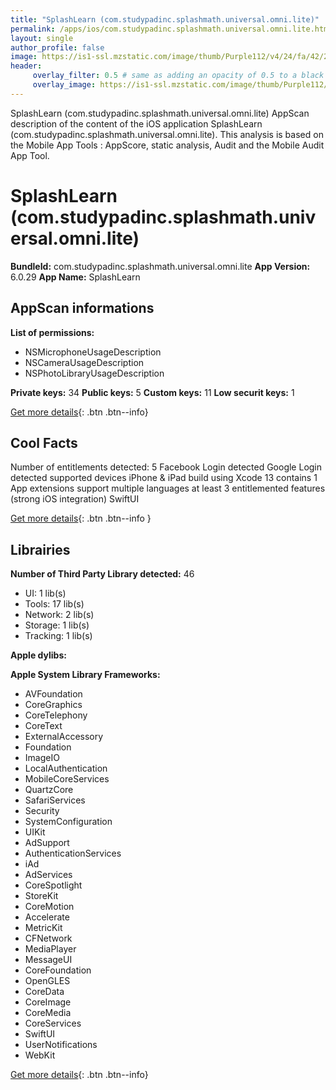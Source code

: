 ```yaml
---
title: "SplashLearn (com.studypadinc.splashmath.universal.omni.lite)"
permalink: /apps/ios/com.studypadinc.splashmath.universal.omni.lite.html
layout: single
author_profile: false
image: https://is1-ssl.mzstatic.com/image/thumb/Purple112/v4/24/fa/42/24fa42fc-8866-6bf7-02d9-9b767f4795c1/AppIconOmni-1x_U007emarketing-0-7-0-85-220.png/512x512bb.jpg
header: 
     overlay_filter: 0.5 # same as adding an opacity of 0.5 to a black background
     overlay_image: https://is1-ssl.mzstatic.com/image/thumb/Purple112/v4/24/fa/42/24fa42fc-8866-6bf7-02d9-9b767f4795c1/AppIconOmni-1x_U007emarketing-0-7-0-85-220.png/512x512bb.jpg
---
```

SplashLearn (com.studypadinc.splashmath.universal.omni.lite) AppScan description of the content of the iOS application SplashLearn (com.studypadinc.splashmath.universal.omni.lite). This analysis is based on the Mobile App Tools : AppScore, static analysis, Audit and the Mobile Audit App Tool.

# SplashLearn (com.studypadinc.splashmath.universal.omni.lite)

**BundleId:** com.studypadinc.splashmath.universal.omni.lite
**App Version:** 6.0.29
**App Name:** SplashLearn


## AppScan informations 

**List of permissions:** 
- NSMicrophoneUsageDescription
- NSCameraUsageDescription
- NSPhotoLibraryUsageDescription
  
  
**Private keys:** 34
**Public keys:** 5
**Custom keys:** 11
**Low securit keys:** 1
  
[Get more details](/pricing.html){: .btn .btn--info}

## Cool Facts

Number of entitlements detected: 5
Facebook Login detected
Google Login detected
supported devices iPhone & iPad
build using Xcode 13
contains 1 App extensions
support multiple languages
at least 3 entitlemented features (strong iOS integration)
SwiftUI
  
[Get more details](/pricing.html){: .btn .btn--info }

## Librairies 
**Number of Third Party Library detected:** 46
- UI: 1 lib(s)
- Tools: 17 lib(s)
- Network: 2 lib(s)
- Storage: 1 lib(s)
- Tracking: 1 lib(s)


**Apple dylibs:**


**Apple System Library Frameworks:**
- AVFoundation
- CoreGraphics
- CoreTelephony
- CoreText
- ExternalAccessory
- Foundation
- ImageIO
- LocalAuthentication
- MobileCoreServices
- QuartzCore
- SafariServices
- Security
- SystemConfiguration
- UIKit
- AdSupport
- AuthenticationServices
- iAd
- AdServices
- CoreSpotlight
- StoreKit
- CoreMotion
- Accelerate
- MetricKit
- CFNetwork
- MediaPlayer
- MessageUI
- CoreFoundation
- OpenGLES
- CoreData
- CoreImage
- CoreMedia
- CoreServices
- SwiftUI
- UserNotifications
- WebKit


  
[Get more details](/pricing.html){: .btn .btn--info}

